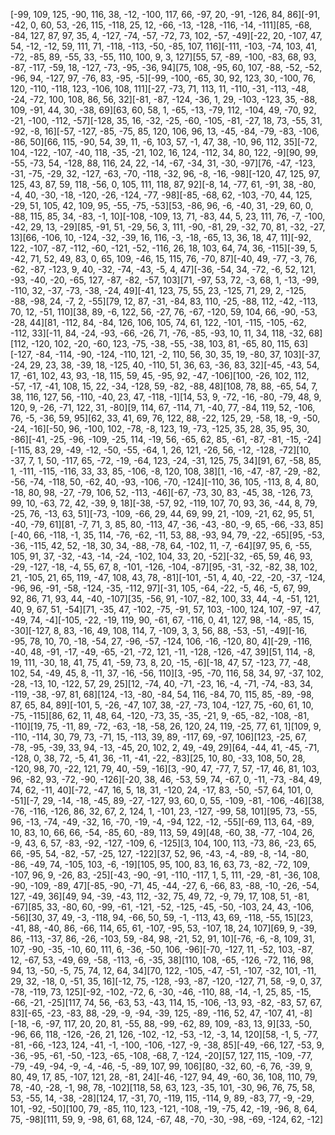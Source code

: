 [-99, 109, 125, -90, 116, 38, -12, -100, 117, 66, -97, 20, -91, -126, 84, 86][-91, -42, 0, 60, 53, -26, 115, -118, 25, 12, -66, -13, -128, -116, -14, -111][85, -68, -84, 127, 87, 97, 35, 4, -127, -74, -57, -72, 73, 102, -57, -49][-22, 20, -107, 47, 54, -12, -12, 59, 111, 71, -118, -113, -50, -85, 107, 116][-111, -103, -74, 103, 41, -72, -85, 89, -55, 33, -55, 110, 100, 9, 3, 127][55, 57, -89, -100, -83, 68, 93, -87, -117, -59, 18, -127, -73, -95, -36, 94][75, 108, -95, 60, 107, -88, -52, -52, -96, 94, -127, 97, -76, 83, -95, -5][-99, -100, -65, 30, 92, 123, 30, -100, 76, 120, -110, -118, 123, -106, 108, 111][-27, -73, 71, 113, 11, -110, -31, -113, -48, -24, -72, 100, 108, 86, 56, 32][-81, -87, -124, -36, 1, 29, -103, -123, 35, -88, 109, -91, 44, 30, -38, 69][63, 60, 58, 1, -65, -13, -79, 112, -104, 49, -70, 92, -21, -100, -112, -57][-128, 35, 16, -32, -25, -60, -105, -81, -27, 18, 73, -55, 31, -92, -8, 16][-57, -127, -85, -75, 85, 120, 106, 96, 13, -45, -84, -79, -83, -106, -86, 50][66, 115, -90, 54, 39, 11, -6, 103, 57, -1, 47, 38, -10, 96, 112, 35][-72, 104, -122, -107, -40, 118, -35, -21, 102, 16, 124, -112, 34, 80, 122, -9][90, 99, -55, -73, 54, -128, 88, 116, 24, 22, -14, -67, -34, 31, -30, -97][76, -47, -123, -31, -75, -29, 32, -127, -63, -70, -118, -32, 96, -8, -16, -98][-120, 47, 125, 97, 125, 43, 87, 59, 118, -56, 0, 105, 111, 118, 87, 92][-8, 14, -77, 61, -91, 38, -80, -4, 40, -30, -18, -120, -26, -124, -77, -98][-85, -68, 62, -103, -70, 44, 125, -29, 51, 105, 42, 109, 95, -55, -75, -53][53, -86, 96, -6, -40, 31, -29, 60, 0, -88, 115, 85, 34, -83, -1, 10][-108, -109, 13, 71, -83, 44, 5, 23, 111, 76, -7, -100, -42, 29, 13, -29][85, -91, 51, -29, 56, 3, 111, -90, -81, 29, -32, 70, 81, -32, -27, 13][66, -106, 10, -124, -32, -39, 16, 116, -3, -18, -65, 13, 36, 18, 47, 11][-92, 122, -107, -87, -112, -60, -121, -52, -116, 26, 18, 103, 64, 74, 36, -115][-39, 5, -42, 71, 52, 49, 83, 0, 65, 109, -46, 15, 115, 76, -70, 87][-40, 49, -77, -3, 76, -62, -87, -123, 9, 40, -32, -74, -43, -5, 4, 47][-36, -54, 34, -72, -6, 52, 121, -93, -40, -20, -65, 127, -87, -82, -57, 103][71, -97, 53, 72, -3, 68, 1, -13, -99, -110, 32, -37, -73, -38, -24, 49][-41, 123, 75, 55, 23, -125, 71, 29, 2, -125, -88, -98, 24, -7, 2, -55][79, 12, 87, -31, -84, 83, 110, -25, -88, 112, -42, -113, 70, 12, -51, 110][38, 89, -6, 122, 56, -27, 76, -67, -120, 59, 104, 66, -90, -53, -28, 44][81, -112, 84, -84, 126, 106, 105, 74, 61, 122, -101, -115, -105, -62, -112, 33][-11, 84, -24, -93, -66, -26, 71, -76, -85, -93, 10, 11, 34, 118, -32, 68][112, -120, 102, -20, -60, 123, -75, -38, -55, -38, 103, 81, -65, 80, 115, 63][-127, -84, -114, -90, -124, -110, 121, -2, 110, 56, 30, 35, 19, -80, 37, 103][-37, -24, 29, 23, 38, -39, 18, -125, 40, -110, 51, 36, 63, -36, 83, 32][-45, -43, 54, 17, -61, 102, 43, 93, -18, 115, 59, 45, -95, 92, -47, -106][100, -26, 102, 112, -57, -17, -41, 108, 15, 22, -34, -128, 59, -82, -88, 48][108, 78, 88, -65, 54, 7, 38, 116, 127, 56, -110, -40, 23, 47, -118, -1][14, 53, 9, -72, -16, -80, -79, 48, 9, 120, 9, -26, -71, 122, 31, -80][9, 114, 67, -114, 71, -40, 77, -84, 119, 52, -106, 76, -5, -36, 59, 95][62, 33, 41, 69, 76, 122, 88, -22, 125, 29, -58, 18, -9, -50, -24, -16][-50, 96, -100, 102, -78, -8, 123, 19, -73, -125, 35, 28, 35, 95, 30, -86][-41, -25, -96, -109, -25, 114, -19, 56, -65, 62, 85, -61, -87, -81, -15, -24][-115, 83, 29, -49, -12, -50, -55, -64, 1, 26, 121, -26, 56, -12, -128, -72][10, -37, 7, 1, 50, -117, 65, -72, -19, -64, 123, -24, -31, 125, 75, 34][91, 67, -58, 85, 1, -111, -115, -116, 33, 33, 85, -106, -8, 120, 108, 38][1, -16, -47, -87, -29, -82, -56, -74, -118, 50, -62, 40, -93, -106, -70, -124][-110, 36, 105, -113, 8, 4, 80, -18, 80, 98, -27, -79, 106, 52, -113, -46][-67, -73, 30, 83, -45, 38, -126, 73, 99, 10, -63, 72, 42, -39, 9, 18][-38, -57, 92, -119, 107, 70, 93, 36, -44, 8, 79, -25, 76, -13, 63, 51][-73, -109, -66, 29, 44, 69, 99, 21, -109, -21, 62, 95, 51, -40, -79, 61][81, -7, 71, 3, 85, 80, -113, 47, -36, -43, -80, -9, 65, -66, -33, 85][-40, 66, -118, -1, 35, 114, -76, -62, -11, 53, 88, -93, 94, 79, -22, -65][95, -53, -36, -115, 42, 52, -18, 30, 34, -88, -78, 64, -102, 11, -7, -64][97, 95, 6, -55, 105, 91, 37, -32, -43, -14, -24, -102, 104, 33, 20, -52][-32, -65, 59, 46, 93, -29, -127, -18, -4, 55, 67, 8, -101, -126, -104, -87][95, -31, -32, -82, 38, 102, 21, -105, 21, 65, 119, -47, 108, 43, 78, -81][-101, -51, 4, 40, -22, -20, -37, -124, -96, 96, -91, -58, -124, -35, -112, 97][-31, 105, -64, -22, -5, 46, -5, 67, 99, 92, 86, 71, 93, 44, -40, -107][35, -56, 91, -107, -82, 100, 33, 44, -4, -51, 121, 40, 9, 67, 51, -54][71, -35, 47, -102, -75, -91, 57, 103, -100, 124, 107, -97, -47, -49, 74, -4][-105, -22, -19, 119, 90, -61, 67, -116, 0, 41, 127, 98, -14, -85, 15, -30][-127, 8, 83, -16, 49, 108, 114, 7, -109, 3, 3, 56, 88, -53, -51, -49][-16, -95, 78, 10, 70, -18, -54, 27, -96, -57, -124, 106, -16, -120, 80, 4][-29, -116, -40, 48, -91, -17, -49, -65, -21, -72, 121, -11, -128, -126, -47, 39][51, 114, -8, 19, 111, -30, 18, 41, 75, 41, -59, 73, 8, 20, -15, -6][-18, 47, 57, -123, 77, -48, 102, 54, -49, 45, 8, -11, 37, -16, -56, 110][3, -95, -70, 116, 58, 34, 97, -37, 102, -28, -13, 10, -122, 57, 29, 25][12, -74, 40, -71, -23, 16, -4, -71, -74, -83, 34, -119, -38, -97, 81, 68][124, -13, -80, -84, 54, 116, -84, 70, 115, 85, -89, -98, 87, 65, 84, 89][-101, 5, -26, -47, 107, 38, -27, -73, 104, -127, 75, -60, 61, 10, -75, -115][86, 62, 11, 48, 64, -120, -73, 35, -35, -21, 9, -65, -82, -108, -81, -110][19, 75, -11, 89, -72, -63, -18, -58, 26, 120, 24, 119, -25, 77, 61, 1][109, 9, -110, -114, 30, 79, 73, -71, 15, -113, 39, 89, -117, 69, -97, 106][123, -25, 67, -78, -95, -39, 33, 94, -13, -45, 20, 102, 2, 49, -49, 29][64, -44, 41, -45, -71, -128, 0, 38, 72, -5, 41, 36, -11, -41, -22, -83][25, 10, 80, -33, 108, 50, 28, -120, 98, 70, -22, 121, 79, 40, -59, -16][3, -90, 47, -77, 7, 57, -17, 46, 81, 103, 96, -82, 93, -72, -90, -126][-20, 38, 46, -53, 59, 74, -67, 0, -11, -73, -84, 49, 74, 62, -11, 40][-72, -47, 16, 5, 18, 31, -120, 24, -17, 83, -50, -57, 64, 101, 0, -51][-7, 29, -14, -18, -45, 89, -27, -127, 93, 60, 0, 55, -109, -81, -106, -46][38, -76, -116, -126, 86, 32, 67, 2, 124, 1, -101, 23, -127, -99, 58, 101][95, 73, -55, 96, -13, -74, -49, -32, 16, -70, -19, -4, -94, 122, -12, -55][-69, 113, 64, -89, 10, 83, 10, 66, 66, -54, -85, 60, -89, 113, 59, 49][48, -60, 38, -77, -104, 26, -9, 43, 6, 57, -83, -92, -127, -109, 6, -125][3, 104, 100, 113, -73, 86, -23, 65, 66, -95, 54, -82, -57, -25, 127, -122][37, 52, 96, -43, -4, -89, -8, -14, -80, -86, -49, 74, -105, 103, -6, -19][105, 95, 100, 83, 16, 63, 73, -82, -72, 109, -107, 96, 9, -26, 83, -25][-43, -90, -91, -110, -117, 1, 5, 111, -29, -81, -36, 108, -90, -109, -89, 47][-85, -90, -71, 45, -44, -27, 6, -66, 83, -88, -10, -26, -54, 127, -49, 36][49, 94, -39, -43, 112, -32, 75, 49, 72, -9, 79, 17, 108, 51, -81, -67][85, 33, -80, 60, -99, -61, -121, -52, -125, -45, -50, -103, 24, 43, -106, -56][30, 37, 49, -3, -118, 94, -66, 50, 59, -1, -113, 43, 69, -118, -55, 15][23, -41, 88, -40, 86, -66, 114, 65, 61, -107, -95, 53, -107, 18, 24, 107][69, 9, -39, 86, -113, -37, 86, -26, -103, 59, -84, 98, -21, 52, 91, 10][-76, -6, -8, 109, 31, 107, -90, -35, -10, 60, 111, 6, -36, -50, 106, -96][-70, -127, 11, -52, 103, -87, 12, -67, 53, -49, 69, -58, -113, -6, -35, 38][110, 108, -65, -126, -72, 116, 98, 94, 13, -50, -5, 75, 74, 12, 64, 34][70, 122, -105, -47, -51, -107, -32, 101, -11, 29, 32, -18, 0, -51, 35, 16][-12, 75, -128, -93, -87, -120, -127, 71, 58, -9, 0, 37, -78, -119, 73, 125][-92, -102, -72, 6, -30, -46, -110, 88, -14, -1, 25, 85, -15, -66, -21, -25][117, 74, 56, -63, 53, -43, 114, 15, -106, -13, 93, -82, -83, 57, 67, 83][-65, -23, -83, 88, -29, -9, -94, -39, 125, -89, -116, 52, 47, -107, 41, -8][-18, -6, -97, 117, 20, 20, 81, -55, 88, -99, -62, 89, 109, -83, 13, 9][33, -50, -96, 66, 118, -126, -26, 21, 126, -102, -12, -53, -12, -3, 14, 120][58, -1, 5, -77, -81, -66, -123, 124, -41, -1, -100, -106, -127, -9, -38, 85][-49, -66, 127, -53, 9, -36, -95, -61, -50, -123, -65, -108, -68, 7, -124, -20][57, 127, 115, -109, -77, -79, -49, -94, -9, -4, -46, -5, -89, 107, 99, 106][80, -32, 60, -6, 76, -39, 9, 80, 49, 17, 85, -107, 121, 28, -81, 24][-46, -127, 94, 49, -60, 36, 108, 110, 79, 78, -40, -28, -1, 98, 78, -102][118, 58, 63, 123, -35, 101, -30, 96, 76, 75, 58, 53, -55, 14, -38, -28][124, 17, -31, 70, -119, 115, -114, 9, 89, -83, 77, -9, -29, 101, -92, -50][100, 79, -85, 110, 123, -121, -108, -19, -75, 42, -19, -96, 8, 64, 75, -98][111, 59, 9, -98, 61, 68, 124, -67, 48, -70, -30, -98, -69, -124, 62, -12]